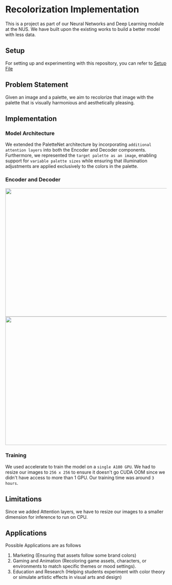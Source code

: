 # Recolorization Implementation 
This is a project as part of our Neural Networks and Deep Learning module at the NUS. We have built upon the existing works to build a better model with less data.

## Setup
For setting up and experimenting with this repository, you can refer to [Setup File](Setup.md)

## Problem Statement
Given an image and a palette, we aim to recolorize that image with the palette that is visually harmonious and aesthetically pleasing.

## Implementation

### Model Architecture
We extended the PaletteNet architecture by incorporating `additional attention layers` into both the Encoder and Decoder components. Furthermore, we represented the `target palette as an image`, enabling support for `variable palette sizes` while ensuring that illumination adjustments are applied exclusively to the colors in the palette. 


### Encoder and Decoder 
<img src="assets/Screenshot 2024-11-20 at 8.46.11 PM.png" width="600" height="400"> <img src="assets/Screenshot 2024-11-20 at 8.46.41 PM.png" width="600" height="400">

### Training
We used accelerate to train the model on a `single A100 GPU`. We had to resize our images to `256 x 256` to ensure it doesn't go CUDA OOM since we didn't have access to more than 1 GPU. Our training time was around `3 hours`.


## Limitations
Since we added Attention layers, we have to resize our images to a smaller dimension for inference to run on CPU.


## Applications
Possible Applications are as follows
1. Marketing (Ensuring that assets follow some brand colors)
2. Gaming and Animation (Recoloring game assets, characters, or environments to match specific themes or mood settings).
3. Education and Research (Helping students experiment with color theory or simulate artistic effects in visual arts and design)
